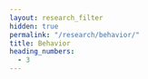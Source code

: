 ```yaml
---
layout: research_filter
hidden: true
permalink: "/research/behavior/"
title: Behavior
heading_numbers:
  - 3
---
```

